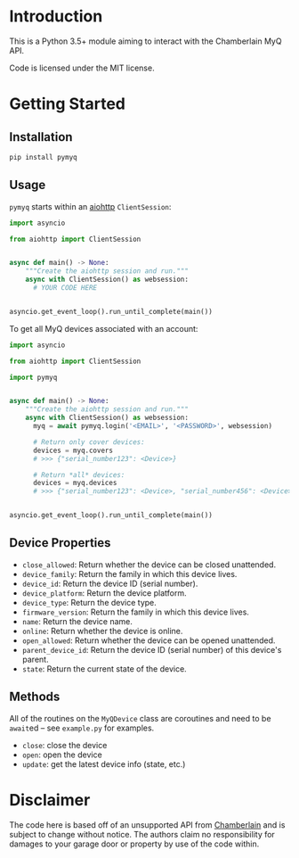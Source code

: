 # Introduction

This is a Python 3.5+ module aiming to interact with the Chamberlain MyQ API.

Code is licensed under the MIT license.

# Getting Started

## Installation

```python
pip install pymyq
```

## Usage

`pymyq` starts within an [aiohttp](https://aiohttp.readthedocs.io/en/stable/)
`ClientSession`:

```python
import asyncio

from aiohttp import ClientSession


async def main() -> None:
    """Create the aiohttp session and run."""
    async with ClientSession() as websession:
      # YOUR CODE HERE


asyncio.get_event_loop().run_until_complete(main())
```

To get all MyQ devices associated with an account:

```python
import asyncio

from aiohttp import ClientSession

import pymyq


async def main() -> None:
    """Create the aiohttp session and run."""
    async with ClientSession() as websession:
      myq = await pymyq.login('<EMAIL>', '<PASSWORD>', websession)

      # Return only cover devices:
      devices = myq.covers
      # >>> {"serial_number123": <Device>}

      # Return *all* devices:
      devices = myq.devices
      # >>> {"serial_number123": <Device>, "serial_number456": <Device>}


asyncio.get_event_loop().run_until_complete(main())
```

## Device Properties

* `close_allowed`: Return whether the device can be closed unattended.
* `device_family`: Return the family in which this device lives.
* `device_id`: Return the device ID (serial number).
* `device_platform`: Return the device platform.
* `device_type`: Return the device type.
* `firmware_version`: Return the family in which this device lives.
* `name`: Return the device name.
* `online`: Return whether the device is online.
* `open_allowed`: Return whether the device can be opened unattended.
* `parent_device_id`: Return the device ID (serial number) of this device's parent.
* `state`: Return the current state of the device.

## Methods

All of the routines on the `MyQDevice` class are coroutines and need to be
`await`ed – see `example.py` for examples.

* `close`: close the device
* `open`: open the device
* `update`: get the latest device info (state, etc.)

# Disclaimer

The code here is based off of an unsupported API from
[Chamberlain](http://www.chamberlain.com/) and is subject to change without
notice. The authors claim no responsibility for damages to your garage door or
property by use of the code within.
